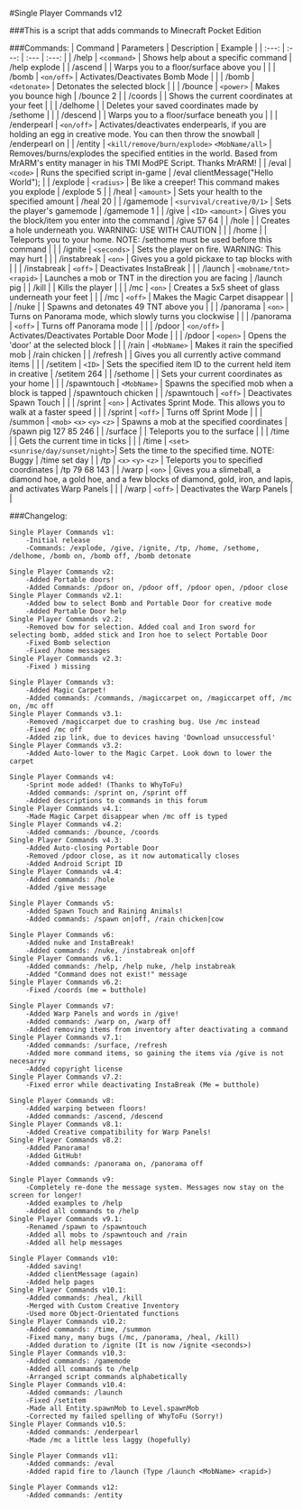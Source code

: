 #Single Player Commands v12

###This is a script that adds commands to Minecraft Pocket Edition

###Commands:
| Command | Parameters | Description | Example |
| :---: | :---: | :--- | :---: |
| /help | `<command>` | Shows help about a specific command | /help explode |
| /ascend | | Warps you to a floor/surface above you | |
| /bomb | `<on/off>` | Activates/Deactivates Bomb Mode | |
| /bomb | `<detonate>` | Detonates the selected block | |
| /bounce | `<power>` | Makes you bounce high | /bounce 2 |
| /coords | | Shows the current coordinates at your feet | |
| /delhome | | Deletes your saved coordinates made by /sethome | |
| /descend | | Warps you to a floor/surface beneath you | |
| /enderpearl | `<on/off>` | Activates/deactivates enderpearls, if you are holding an egg in creative mode. You can then throw the snowball | /enderpearl on |
| /entity | `<kill/remove/burn/explode>` `<MobName/all>` | Removes/burns/explodes the specified entities in the world. Based from MrARM's entity manager in his TMI ModPE Script. Thanks MrARM! |
| /eval | `<code>` | Runs the specified script in-game | /eval clientMessage("Hello World"); |
| /explode | `<radius>` | Be like a creeper! This command makes you explode | /explode 5 |
| /heal | `<amount>` | Sets your health to the specified amount | /heal 20 |
| /gamemode | `<survival/creative/0/1>` | Sets the player's gamemode | /gamemode 1 |
| /give | `<ID>` `<amount>` | Gives you the block/item you enter into the command | /give 57 64 |
| /hole | | Creates a hole underneath you. WARNING: USE WITH CAUTION | |
| /home | | Teleports you to your home. NOTE: /sethome must be used before this command | |
| /ignite | `<seconds>` | Sets the player on fire. WARNING: This may hurt | |
| /instabreak | `<on>` | Gives you a gold pickaxe to tap blocks with | |
| /instabreak | `<off>` | Deactivates InstaBreak | |
| /launch | `<mobname/tnt>` `<rapid>` | Launches a mob or TNT in the direction you are facing | /launch pig |
| /kill | | Kills the player | |
| /mc | `<on>` | Creates a 5x5 sheet of glass underneath your feet | |
| /mc | `<off>` | Makes the Magic Carpet disappear | |
| /nuke | | Spawns and detonates 49 TNT above you | |
| /panorama | `<on>` | Turns on Panorama mode, which slowly turns you clockwise | |
| /panorama | `<off>` | Turns off Panorama mode | |
| /pdoor | `<on/off>` | Activates/Deactivates Portable Door Mode | |
| /pdoor | `<open>` | Opens the 'door' at the selected block | |
| /rain | `<MobName>` | Makes it rain the specified mob | /rain chicken |
| /refresh | | Gives you all currently active command items | |
| /setitem | `<ID>` | Sets the specified item ID to the current held item in creative | /setitem 264 |
| /sethome | | Sets your current coordinates as your home | |
| /spawntouch | `<MobName>` | Spawns the specified mob when a block is tapped | /spawntouch chicken |
| /spawntouch | `<off>` | Deactivates Spawn Touch | |
| /sprint | `<on>` | Activates Sprint Mode. This allows you to walk at a faster speed | |
| /sprint | `<off>` | Turns off Sprint Mode | |
| /summon | `<mob>` `<x>` `<y>` `<z>` | Spawns a mob at the specified coordinates | /spawn pig 127 85 246 |
| /surface | | Teleports you to the surface | |
| /time | | Gets the current time in ticks | |
| /time | `<set>` `<sunrise/day/sunset/night>`| Sets the time to the specified time. NOTE: Buggy | /time set day |
| /tp | `<x>` `<y>` `<z>` | Teleports you to specified coordinates | /tp 79 68 143 |
| /warp | `<on>` | Gives you a slimeball, a diamond hoe, a gold hoe, and a few blocks of diamond, gold, iron, and lapis, and activates Warp Panels | |
| /warp | `<off>` | Deactivates the Warp Panels | |

###Changelog:

```
Single Player Commands v1:
	-Initial release
	-Commands: /explode, /give, /ignite, /tp, /home, /sethome, /delhome, /bomb on, /bomb off, /bomb detonate

Single Player Commands v2:
	-Added Portable doors!
	-Added Commands: /pdoor on, /pdoor off, /pdoor open, /pdoor close
Single Player Commands v2.1:
	-Added bow to select Bomb and Portable Door for creative mode
	-Added Portable Door help
Single Player Commands v2.2:
	-Removed bow for selection. Added coal and Iron sword for selecting bomb, added stick and Iron hoe to select Portable Door
	-Fixed Bomb selection
	-Fixed /home messages
Single Player Commands v2.3:
	-Fixed ) missing

Single Player Commands v3:
	-Added Magic Carpet!
	-Added commands: /commands, /magiccarpet on, /magiccarpet off, /mc on, /mc off
Single Player Commands v3.1:
	-Removed /magiccarpet due to crashing bug. Use /mc instead
	-Fixed /mc off
	-Added zip link, due to devices having 'Download unsuccessful'
Single Player Commands v3.2:
	-Added Auto-lower to the Magic Carpet. Look down to lower the carpet

Single Player Commands v4:
	-Sprint mode added! (Thanks to WhyToFu)
	-Added commands: /sprint on, /sprint off
	-Added descriptions to commands in this forum
Single Player Commands v4.1:
	-Made Magic Carpet disappear when /mc off is typed
Single Player Commands v4.2:
	-Added commands: /bounce, /coords
Single Player Commands v4.3:
	-Added Auto-closing Portable Door
	-Removed /pdoor close, as it now automatically closes
	-Added Android Script ID
Single Player Commands v4.4:
	-Added commands: /hole
	-Added /give message

Single Player Commands v5:
	-Added Spawn Touch and Raining Animals!
	-Added commands: /spawn on|off, /rain chicken|cow

Single Player Commands v6:
	-Added nuke and InstaBreak!
	-Added commands: /nuke, /instabreak on|off
Single Player Commands v6.1:
	-Added commands: /help, /help nuke, /help instabreak
	-Added "Command does not exist!" message
Single Player Commands v6.2:
	-Fixed /coords (me = butthole)

Single Player Commands v7:
	-Added Warp Panels and words in /give!
	-Added commands: /warp on, /warp off
	-Added removing items from inventory after deactivating a command
Single Player Commands v7.1:
	-Added commands: /surface, /refresh
	-Added more command items, so gaining the items via /give is not necesarry
	-Added copyright license
Single Player Commands v7.2:
	-Fixed error while deactivating InstaBreak (Me = butthole)

Single Player Commands v8:
	-Added warping between floors!
	-Added commands: /ascend, /descend
Single Player Commands v8.1:
	-Added Creative compatibility for Warp Panels!
Single Player Commands v8.2:
	-Added Panorama!
	-Added GitHub!
	-Added commands: /panorama on, /panorama off

Single Player Commands v9:
	-Completely re-done the message system. Messages now stay on the screen for longer!
	-Added examples to /help
	-Added all commands to /help
Single Player Commands v9.1:
	-Renamed /spawn to /spawntouch
	-Added all mobs to /spawntouch and /rain
	-Added all help messages

Single Player Commands v10:
	-Added saving!
	-Added clientMessage (again)
	-Added help pages
Single Player Commands v10.1:
	-Added commands: /heal, /kill
	-Merged with Custom Creative Inventory
	-Used more Object-Orientated functions
Single Player Commands v10.2:
	-Added commands: /time, /summon
	-Fixed many, many bugs (/mc, /panorama, /heal, /kill)
	-Added duration to /ignite (It is now /ignite <seconds>)
Single Player Commands v10.3:
	-Added commands: /gamemode
	-Added all commands to /help
	-Arranged script commands alphabetically
Single Player Commands v10.4:
	-Added commands: /launch
	-Fixed /setitem
	-Made all Entity.spawnMob to Level.spawnMob
	-Corrected my failed spelling of WhyToFu (Sorry!)
Single Player Commands v10.5:
	-Added commands: /enderpearl
	-Made /mc a little less laggy (hopefully)

Single Player Commands v11:
	-Added commands: /eval
	-Added rapid fire to /launch (Type /launch <MobName> <rapid>)
	
Single Player Commands v12:
	-Added commands: /entity
```
